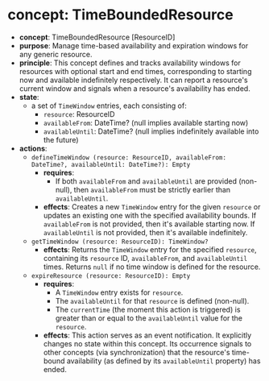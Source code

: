 # concept: TimeBoundedResource

*   **concept**: TimeBoundedResource \[ResourceID]
*   **purpose**: Manage time-based availability and expiration windows for any generic resource.
*   **principle**: This concept defines and tracks availability windows for resources with optional start and end times, corresponding to starting now and available indefinitely respectively. It can report a resource's current window and signals when a resource's availability has ended.
*   **state**:
    *   a set of `TimeWindow` entries, each consisting of:
        *   `resource`: ResourceID
        *   `availableFrom`: DateTime? (null implies available starting now)
        *   `availableUntil`: DateTime? (null implies indefinitely available into the future)
*   **actions**:
    *   `defineTimeWindow (resource: ResourceID, availableFrom: DateTime?, availableUntil: DateTime?): Empty`
        *   **requires**:
            *   If both `availableFrom` and `availableUntil` are provided (non-null), then `availableFrom` must be strictly earlier than `availableUntil`.
        *   **effects**: Creates a new `TimeWindow` entry for the given `resource` or updates an existing one with the specified availability bounds. If `availableFrom` is not provided, then it's available starting now. If `availableUntil` is not provided, then it's available indefinitely. 
    *   `getTimeWindow (resource: ResourceID): TimeWindow?`
        *   **effects**: Returns the `TimeWindow` entry for the specified `resource`, containing its `resource` ID, `availableFrom`, and `availableUntil` times. Returns `null` if no time window is defined for the resource.
    *   `expireResource (resource: ResourceID): Empty`
        *   **requires**:
            *   A `TimeWindow` entry exists for `resource`.
            *   The `availableUntil` for that `resource` is defined (non-null).
            *   The `currentTime` (the moment this action is triggered) is greater than or equal to the `availableUntil` value for the `resource`.
        *   **effects**: This action serves as an event notification. It explicitly changes no state within this concept. Its occurrence signals to other concepts (via synchronization) that the resource's time-bound availability (as defined by its `availableUntil` property) has ended.